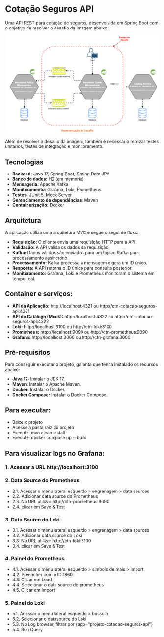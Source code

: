 # Cotação Seguros API

Uma API REST para cotação de seguros, desenvolvida em Spring Boot com o objetivo de resolver o desafio da imagem abaixo:
 
<img src="./img/desafio.png">

Além de resolver o desafio da imagem, também é necessário realizar testes unitários, testes de integração e monitoramento.

## Tecnologias
* **Backend:** Java 17, Spring Boot, Spring Data JPA
* **Banco de dados:** H2 (em memória)
* **Mensageria:** Apache Kafka
* **Monitoramento:** Grafana, Loki, Prometheus
* **Testes:** JUnit 5, Mock Server
* **Gerenciamento de dependências:** Maven
* **Containerização:** Docker

## Arquitetura
A aplicação utiliza uma arquitetura MVC e segue o seguinte fluxo:
* **Requisição:** O cliente envia uma requisição HTTP para a API.
* **Validação:** A API valida os dados da requisição.
* **Kafka:** Dados válidos são enviados para um tópico Kafka para processamento assíncrono.
* **Processamento:** Kafka processa a mensagem e gera um ID único.
* **Resposta:** A API retorna o ID único para consulta posterior.
* **Monitoramento:** Grafana, Loki e Prometheus monitoram o sistema em tempo real.

## Container e serviços:
* **API da Aplicação:** http://localhost:4321 ou http://ctn-cotacao-seguros-api:4321
* **API do Catálogo (Mock):** http://localhost:4322 ou http://ctn-cotacao-seguros-api:4322
* **Loki:** http://localhost:3100 ou http://ctn-loki:3100
* **Prometheus:** http://localhost:9090 ou http://ctn-prometheus:9090
* **Grafana:** http://localhost:3000 ou http://ctn-grafana:3000

## Pré-requisitos
Para conseguir executar o projeto, garanta que tenha instalado os recursos abaixo:
* **Java 17:** Instalar o JDK 17.
* **Maven:** Instalar o Apache Maven.
* **Docker:** Instalar o Docker.
* **Docker Compose:** Instalar o Docker Compose.

## Para executar:
* Baixe o projeto
* Acesse a pasta raíz do projeto
* Execute: mvn clean install
* Execute: docker compose up --build

## Para visualizar logs no Grafana:
### 1. Acessar a URL http://localhost:3100

### 2. Data Source do Prometheus
* 2.1. Acessar o menu lateral esquerdo > engrenagem > data sources
* 2.2. Adicionar data source do Prometheus
* 2.3. Na URL utilizar http://ctn-prometheus:9090
* 2.4. clicar em Save & Test

### 3. Data Source do Loki
* 3.1. Acessar o menu lateral esquerdo > engrenagem > data sources
* 3.2. Adicionar data source do Loki
* 3.3. Na URL utilizar http://ctn-loki:3100
* 3.4. clicar em Save & Test

### 4. Painel do Prometheus
* 4.1. Acessar o menu lateral esquerdo > simbolo de mais > import
* 4.2. Preencher com o ID 1860
* 4.3. Clicar em Load
* 4.4. Selecionar o data source do prometheus
* 4.5. Clicar em Import

### 5. Painel do Loki
* 5.1. Acessar o menu lateral esquerdo > bussola
* 5.2. Selecionar o datasource do Loki
* 5.3. No Log browser, filtrar por {app="projeto-cotacao-seguros-api"}
* 5.4. Run Query